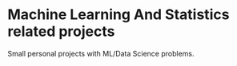 # Machine Learning And Statistics related projects
Small personal projects with ML/Data Science problems. 
